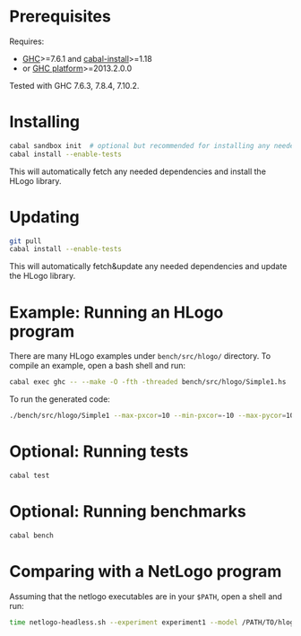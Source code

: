 # Prerequisites

Requires:

- [GHC](https://www.haskell.org/ghc/)>=7.6.1  and [cabal-install](http://hackage.haskell.org/package/cabal-install)>=1.18
- or [GHC platform](https://www.haskell.org/platform/)>=2013.2.0.0

Tested with GHC 7.6.3, 7.8.4, 7.10.2.

# Installing

```bash
cabal sandbox init  # optional but recommended for installing any needed dependencies only-locally
cabal install --enable-tests
```

This will automatically fetch any needed dependencies and install the HLogo library.

# Updating

```bash
git pull
cabal install --enable-tests
```

This will automatically fetch&update any needed dependencies and update the HLogo library.

# Example: Running an HLogo program

There are many HLogo examples under `bench/src/hlogo/` directory.
To compile an example, open a bash shell and run:

```bash
cabal exec ghc -- --make -O -fth -threaded bench/src/hlogo/Simple1.hs
```

To run the generated code:

```bash
./bench/src/hlogo/Simple1 --max-pxcor=10 --min-pxcor=-10 --max-pycor=10 --min-pycor=-10 +RTS -N2 # e.g. -N2 is for running on 2 cores
```

# Optional: Running tests

```bash
cabal test
```

# Optional: Running benchmarks

```bash
cabal bench
```

# Comparing with a NetLogo program

Assuming that the netlogo executables are in your `$PATH`, open a shell and run:

```bash
time netlogo-headless.sh --experiment experiment1 --model /PATH/TO/hlogo/bench/src/netlogo/Simple1.nlogo 
```

